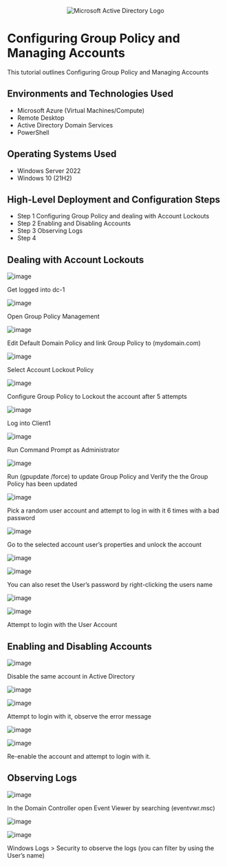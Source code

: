 <p align="center">
<img src="https://i.imgur.com/pU5A58S.png" alt="Microsoft Active Directory Logo"/>
</p>

<h1>Configuring Group Policy and Managing Accounts</h1>
This tutorial outlines Configuring Group Policy and Managing Accounts<br />

<h2>Environments and Technologies Used</h2>

- Microsoft Azure (Virtual Machines/Compute)
- Remote Desktop
- Active Directory Domain Services
- PowerShell

<h2>Operating Systems Used </h2>

- Windows Server 2022
- Windows 10 (21H2)

<h2>High-Level Deployment and Configuration Steps</h2>

- Step 1 Configuring Group Policy and dealing with Account Lockouts
- Step 2 Enabling and Disabling Accounts
- Step 3 Observing Logs
- Step 4

<h2>Dealing with Account Lockouts</h2>

![image](https://github.com/user-attachments/assets/2862de21-e154-4b52-8bd2-7d19fe5edecc)

<p>
Get logged into dc-1
</p>

![image](https://github.com/user-attachments/assets/b55206c6-d672-4d05-8daf-cd0675a55494)

<p>
Open Group Policy Management
</p>

![image](https://github.com/user-attachments/assets/12315ea0-e7c6-4525-be65-a0b6abcb800e)

<p>
Edit Default Domain Policy and link Group Policy to (mydomain.com)
</p>

![image](https://github.com/user-attachments/assets/976fe198-cbba-4dfa-91da-bdb2c7c1257f)

<p>
Select Account Lockout Policy
</p>

![image](https://github.com/user-attachments/assets/570a300a-6fcc-4e28-9a90-a506a2670353)

<p>
Configure Group Policy to Lockout the account after 5 attempts
</p>

![image](https://github.com/user-attachments/assets/7a8f20c5-10f2-43dd-8b2d-60b6541ebc92)

<p>
Log into Client1
</p>

![image](https://github.com/user-attachments/assets/140d33de-2e38-49d4-8fe7-adbb10225b4f)

<p>
Run Command Prompt as Administrator
</p>

![image](https://github.com/user-attachments/assets/0e2c103f-9519-4472-8269-b59051cf37f9)

<p>
Run (gpupdate /force) to update Group Policy and Verify the the Group Policy has been updated
</p>

![image](https://github.com/user-attachments/assets/acba1c5a-939a-48bd-897a-8b1c97726f6c)

<p>
Pick a random user account and attempt to log in with it 6 times with a bad password
</p>

![image](https://github.com/user-attachments/assets/fbc429ad-0b1e-41e9-81c5-d2c09bc78af6)

<p>
Go to the selected account user’s properties and unlock the account
</p>

![image](https://github.com/user-attachments/assets/2aefc995-c30e-40ab-b8ba-d43ed083b434)

![image](https://github.com/user-attachments/assets/d3883523-264b-471c-8cdc-878440112ff1)

<p>
You can also reset the User’s password by right-clicking the users name
</p>

![image](https://github.com/user-attachments/assets/63980287-2bf1-4dda-bd68-c248dfe11dbe)

![image](https://github.com/user-attachments/assets/385fdbfe-41ef-4f27-aec9-057617b193c5)



<p>
Attempt to login with the User Account
</p>


<h2>Enabling and Disabling Accounts</h2>

![image](https://github.com/user-attachments/assets/c8eb855a-5e88-4550-b02a-f903021d63a5)


<p>
Disable the same account in Active Directory
</p>

![image](https://github.com/user-attachments/assets/060ed14e-311e-4b3a-b673-2911f1335c52)

![image](https://github.com/user-attachments/assets/08413cbd-5542-4b52-8dfe-b3bb8917cfe9)

<p>
Attempt to login with it, observe the error message
</p>

![image](https://github.com/user-attachments/assets/9a83a615-1c49-4550-a94f-89de5bb93fc2)

![image](https://github.com/user-attachments/assets/03db616f-84ae-43d6-b282-379766eafcc6)

<p>
Re-enable the account and attempt to login with it.
</p>


<h2>Observing Logs</h2>


![image](https://github.com/user-attachments/assets/f83d8223-9369-4a16-bf62-992ba744195e)

<p>
In the Domain Controller open Event Viewer by searching (eventvwr.msc)
</p>

![image](https://github.com/user-attachments/assets/a261ae8d-e7c3-4a51-8a6d-c39f6cf75976)

![image](https://github.com/user-attachments/assets/53582768-2718-45d0-a6b0-098564bae4b3)

<p>
Windows Logs > Security to observe the logs (you can filter by using the User’s name)
</p>
